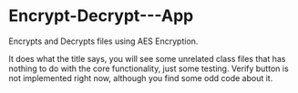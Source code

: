 # Encrypt-Decrypt---App
Encrypts and Decrypts files using AES Encryption.

It does what the title says, you will see some unrelated class files that has nothing to do with the core functionality, just some testing. Verify button is not implemented right now, although you find some odd code about it.
